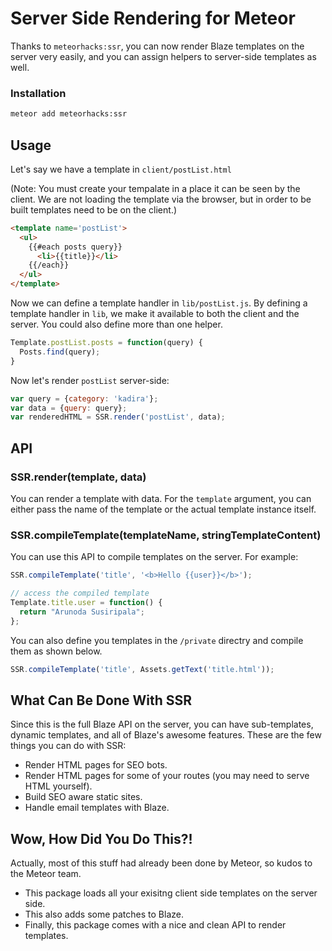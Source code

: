 # Server Side Rendering for Meteor

Thanks to `meteorhacks:ssr`, you can now render Blaze templates on the server very easily, and you can assign helpers to server-side templates as well.

### Installation

```bash
meteor add meteorhacks:ssr
```

## Usage

Let's say we have a template in `client/postList.html`

(Note: You must create your tempalate in a place it can be seen by the client. We are not loading the template via the browser, but in order to be built templates need to be on the client.)

```html
<template name='postList'>
  <ul>
    {{#each posts query}}
      <li>{{title}}</li>
    {{/each}}
  </ul>
</template>
```

Now we can define a template handler in `lib/postList.js`. By defining a template handler in `lib`, we make it available to both the client and the server. You could also define more than one helper.

```js
Template.postList.posts = function(query) {
  Posts.find(query);
}
```

Now let's render `postList` server-side:

```js
var query = {category: 'kadira'};
var data = {query: query};
var renderedHTML = SSR.render('postList', data); 
```

## API

### SSR.render(template, data)

You can render a template with data. For the `template` argument, you can either pass the name of the template or the actual template instance itself.

### SSR.compileTemplate(templateName, stringTemplateContent)

You can use this API to compile templates on the server. For example:

```js
SSR.compileTemplate('title', '<b>Hello {{user}}</b>');

// access the compiled template
Template.title.user = function() {
  return "Arunoda Susiripala";
};
```
You can also define you templates in the `/private` directry and compile them as shown below.

```js
SSR.compileTemplate('title', Assets.getText('title.html'));
```

## What Can Be Done With SSR

Since this is the full Blaze API on the server, you can have sub-templates, dynamic templates, and all of Blaze's awesome features. These are the few things you can do with SSR:

* Render HTML pages for SEO bots.
* Render HTML pages for some of your routes (you may need to serve HTML yourself).
* Build SEO aware static sites.
* Handle email templates with Blaze.

## Wow, How Did You Do This?!

Actually, most of this stuff had already been done by Meteor, so kudos to the Meteor team.

* This package loads all your exisitng client side templates on the server side.
* This also adds some patches to Blaze.
* Finally, this package comes with a nice and clean API to render templates.
